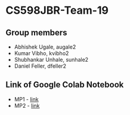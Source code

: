 # CS598JBR-Team-19

## Group members
- Abhishek Ugale, augale2 
- Kumar Vibho, kvibho2
- Shubhankar Unhale, sunhale2
- Daniel Feller, dfeller2

## Link of Google Colab Notebook
- MP1 - [link](URL)
- MP2 - [link](https://colab.research.google.com/drive/18UrsfCm-R3agldlVnio_oeoGKS5b6q91?usp=sharing)
